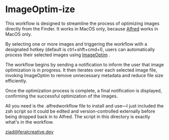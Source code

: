 # ImageOptim-ize

This workflow is designed to streamline the process of optimizing images directly from the Finder. It works in MacOS only, because [Alfred](https://www.alfredapp.com/) works in MacOS only.

By selecting one or more images and triggering the workflow with a designated hotkey (default is ctrl+shft+cmd+I), users can automatically process their selected images using [ImageOptim](https://imageoptim.com/mac) .

The workflow begins by sending a notification to inform the user that image optimization is in progress. It then iterates over each selected image file, invoking ImageOptim to remove unnecessary metadata and reduce file size efficiently.

Once the optimization process is complete, a final notification is displayed, confirming the successful optimization of the images.

All you need is the .alfredworkflow file to install and use—I just included the zsh script so it could be edited and version-controlled externally before being dropped back in to Alfred. The script in this directory is exactly what's in the workflow.

[ziad@feralcreative.dev](mailto:ziad@feralcreative.dev)
